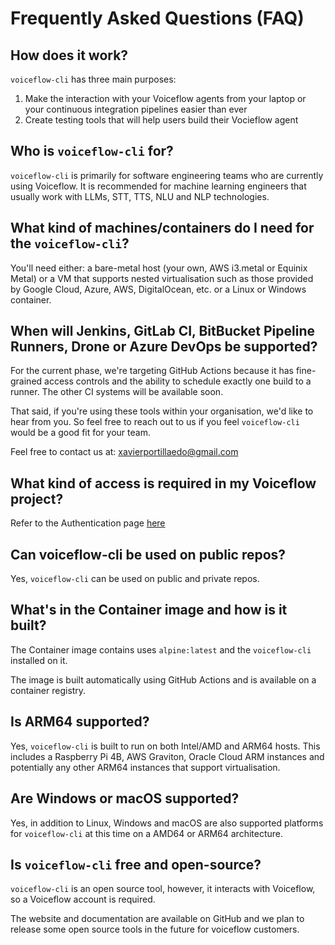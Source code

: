 # Frequently Asked Questions (FAQ)

## How does it work?

`voiceflow-cli` has three main purposes:

1. Make the interaction with your Voiceflow agents from your laptop or your continuous integration pipelines easier than ever
2. Create testing tools that will help users build their Vocieflow agent

## Who is `voiceflow-cli` for?

`voiceflow-cli` is primarily for software engineering teams who are currently using Voiceflow. It is recommended for machine learning engineers that usually work with LLMs, STT, TTS, NLU and NLP technologies.

## What kind of machines/containers do I need for the `voiceflow-cli`?

You'll need either: a bare-metal host (your own, AWS i3.metal or Equinix Metal) or a VM that supports nested virtualisation such as those provided by Google Cloud, Azure, AWS, DigitalOcean, etc. or a Linux or Windows container.

## When will Jenkins, GitLab CI, BitBucket Pipeline Runners, Drone or Azure DevOps be supported?

For the current phase, we're targeting GitHub Actions because it has fine-grained access controls and the ability to schedule exactly one build to a runner. The other CI systems will be available soon.

That said, if you're using these tools within your organisation, we'd like to hear from you.
So feel free to reach out to us if you feel `voiceflow-cli` would be a good fit for your team.

Feel free to contact us at: [xavierportillaedo@gmail.com](mailto:xavierportillaedo@gmail.com)

## What kind of access is required in my Voiceflow project?

Refer to the Authentication page [here](/overview/authentication)

## Can voiceflow-cli be used on public repos?

Yes, `voiceflow-cli` can be used on public and private repos.

## What's in the Container image and how is it built?

The Container image contains uses `alpine:latest` and the `voiceflow-cli` installed on it.

The image is built automatically using GitHub Actions and is available on a container registry.

## Is ARM64 supported?

Yes, `voiceflow-cli` is built to run on both Intel/AMD and ARM64 hosts. This includes a Raspberry Pi 4B, AWS Graviton, Oracle Cloud ARM instances and potentially any other ARM64 instances that support virtualisation.

## Are Windows or macOS supported?

Yes, in addition to Linux, Windows and macOS are also supported platforms for `voiceflow-cli` at this time on a AMD64 or ARM64 architecture.

## Is `voiceflow-cli` free and open-source?

`voiceflow-cli` is an open source tool, however, it interacts with Voiceflow, so a Voiceflow account is required.

The website and documentation are available on GitHub and we plan to release some open source tools in the future for voiceflow customers.